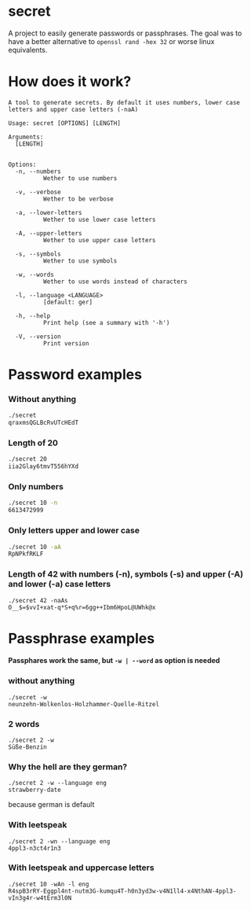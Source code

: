 # secret
A project to easily generate passwords or passphrases. The goal was to have a better alternative to `openssl rand -hex 32` or worse linux equivalents.

# How does it work?
```
A tool to generate secrets. By default it uses numbers, lower case letters and upper case letters (-naA)

Usage: secret [OPTIONS] [LENGTH]

Arguments:
  [LENGTH]
          

Options:
  -n, --numbers
          Wether to use numbers

  -v, --verbose
          Wether to be verbose

  -a, --lower-letters
          Wether to use lower case letters

  -A, --upper-letters
          Wether to use upper case letters

  -s, --symbols
          Wether to use symbols

  -w, --words
          Wether to use words instead of characters

  -l, --language <LANGUAGE>
          [default: ger]

  -h, --help
          Print help (see a summary with '-h')

  -V, --version
          Print version
```
# Password examples
### Without anything
```bash
./secret
qraxmsQGLBcRvUTcHEdT
```
### Length of 20
```bash
./secret 20
iia2Glay6tmvT556hYXd
```
### Only numbers
```bash
./secret 10 -n
6613472999
```
### Only letters upper and lower case
```bash
./secret 10 -aA
RpNPkfRKLF
```
### Length of 42 with numbers (-n), symbols (-s) and upper (-A) and lower (-a) case letters
```
./secret 42 -naAs
O__$=$vvI+xat-q*S+q%r=6gg++Ibm6HpoL@UWhk@x
```

# Passphrase examples
#### Passphares work the same, but `-w | --word` as option is needed
### without anything
```
./secret -w
neunzehn-Wolkenlos-Holzhammer-Quelle-Ritzel
```
### 2 words
```
./secret 2 -w
Süße-Benzin
```
### Why the hell are they german?
```
./secret 2 -w --language eng
strawberry-date
```
because german is default
### With leetspeak
```
./secret 2 -wn --language eng
4ppl3-n3ct4r1n3
```
### With leetspeak and uppercase letters
```
./secret 10 -wAn -l eng
R4spB3rRY-Eggpl4nt-nutm3G-kumqu4T-h0n3yd3w-v4N1ll4-x4NthAN-4ppl3-vIn3g4r-w4tErm3l0N
```
